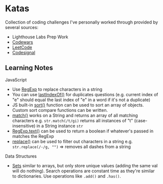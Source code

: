 # Katas
Collection of coding challenges I've personally worked through provided by several sources:
* Lighthouse Labs Prep Work
* [Codewars](https://www.codewars.com/)
* [LeetCode](https://leetcode.com/)
* [Codesignal](https://codesignal.com/)

## Learning Notes
JavaScript
* Use [RegExp](https://www.w3schools.com/js/js_regexp.asp) to replace characters in a string
* You can use [lastIndexOf()](https://developer.mozilla.org/en-US/docs/Web/JavaScript/Reference/Global_Objects/String/lastIndexOf) for duplicates questions (e.g. current index of "e" should equal the last index of "e" in a word if it's not a duplicate)
* JS built-in [sort()](https://developer.mozilla.org/en-US/docs/Web/JavaScript/Reference/Global_Objects/Array/sort) function can be used to sort an array of objects. Custom sort compare functions can be written.
* [match()](https://developer.mozilla.org/en-US/docs/Web/JavaScript/Reference/Global_Objects/String/match) works on a String and returns an array of all matching characters e.g. `str.match(/t/gi)` returns all instances of "t" (case-insensitive) in a String instance `str`
* [RegExp.text()](https://developer.mozilla.org/en-US/docs/Web/JavaScript/Reference/Global_Objects/RegExp/test) can be used to return a boolean if whatever's passed in matches the RegExp
* [replace()]() can be used to filter out characters in a string e.g. `str.replace(/-/g, "")` => removes all dashes from a string

Data Structures
* [Sets](https://developer.mozilla.org/en-US/docs/Web/JavaScript/Reference/Global_Objects/Set) similar to arrays, but only store unique values (adding the same val will do nothing). Search operations are constant time as they're similar to dictionaries. Use operations like `.add()` and `.has()`.